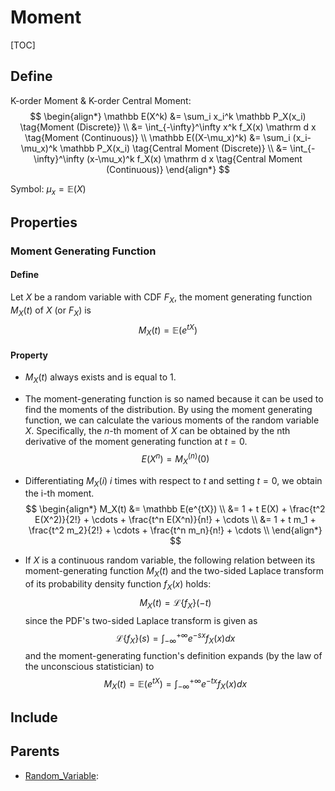 # Moment

[TOC]

## Define

K-order Moment & K-order Central Moment:
$$
\begin{align*}
  \mathbb E(X^k) &= \sum_i x_i^k \mathbb P_X(x_i)  \tag{Moment (Discrete)}  \\
    &= \int_{-\infty}^\infty x^k f_X(x) \mathrm d x  \tag{Moment (Continuous)}  \\
  \mathbb E((X-\mu_x)^k) &= \sum_i (x_i-\mu_x)^k \mathbb P_X(x_i)  \tag{Central Moment (Discrete)}  \\
    &= \int_{-\infty}^\infty (x-\mu_x)^k f_X(x) \mathrm d x  \tag{Central Moment (Continuous)}
\end{align*}
$$

Symbol: $\mu_x = \mathbb E(X)$

## Properties

### Moment Generating Function

#### Define

Let $X$ be a random variable with CDF $F_X$, the moment generating function $M_X(t)$ of $X$ (or $F_X$) is 
$$
M_X(t) = \mathbb E(e^{tX})
$$

#### Property

- $M_X(t)$ always exists and is equal to 1.

- The moment-generating function is so named because it can be used to find the moments of the distribution. By using the moment generating function, we can calculate the various moments of the random variable $X$. Specifically, the $n$-th moment of $X$ can be obtained by the nth derivative of the moment generating function at $t=0$.
  $$
  E(X^n) = M_X^{(n)}(0)
  $$

- Differentiating $M_X(i)$ $i$ times with respect to $t$ and setting $t=0$, we obtain the i-th moment.
  $$
  \begin{align*}
  M_X(t) &= \mathbb E(e^{tX}) \\
   &= 1 + t E(X) + \frac{t^2 E(X^2)}{2!} + \cdots + \frac{t^n E(X^n)}{n!} + \cdots  \\
   &= 1 + t m_1 + \frac{t^2 m_2}{2!} + \cdots + \frac{t^n m_n}{n!} + \cdots  \\
  \end{align*}
  $$

- If $X$ is a continuous random variable, the following relation between its moment-generating function $M_X(t)$ and the two-sided Laplace transform of its probability density function $f_X(x)$ holds:
  $$
  M_X(t) = \mathcal L\{f_X\}(-t)
  $$
  since the PDF's two-sided Laplace transform is given as
  $$
  \mathcal L\{f_X\}(s) = \int_{-\infty}^{+\infty} e^{-sx} f_X(x) dx
  $$
  and the moment-generating function's definition expands (by the law of the unconscious statistician) to
  $$
  M_X(t) =  \mathbb E(e^{tX}) = \int_{-\infty}^{+\infty} e^{-tx} f_X(x) dx
  $$

## Include

## Parents

- [Random_Variable](./Random_Variable.md): 

